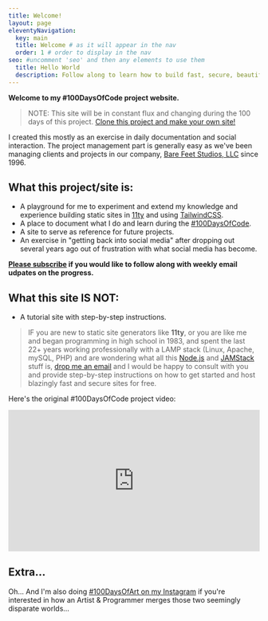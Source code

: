 ```yaml
---
title: Welcome!
layout: page
eleventyNavigation:
  key: main
  title: Welcome # as it will appear in the nav
  order: 1 # order to display in the nav
seo: #uncomment 'seo' and then any elements to use them
  title: Hello World
  description: Follow along to learn how to build fast, secure, beautiful static websites using 11ty and TailwindCSS.
---
```


**Welcome to my #100DaysOfCode project website.**

> NOTE: This site will be in constant flux and changing during the 100 days of this project.
> [Clone this project and make your own site!](https://github.com/shanerobinson/sr-100daysofcode)

I created this mostly as an exercise in daily documentation and social interaction. The project management part is generally easy as we've been managing clients and projects in our company, [Bare Feet Studios, LLC](https://www.barefeetstudios.com) since 1996.

## What this project/site is:

- A playground for me to experiment and extend my knowledge and experience building static sites in [11ty](https://11ty.dev) and using [TailwindCSS](https://tailwindcss.com).
- A place to document what I do and learn during the [#100DaysOfCode](https://www.100daysofcode.com/).
- A site to serve as reference for future projects.
- An exercise in "getting back into social media" after dropping out several years ago out of frustration with what social media has become.

**[Please subscribe](https://shanerobinson.ck.page/100daysofcode) if you would like to follow along with weekly email udpates on the progress.**

## What this site IS NOT:

- A tutorial site with step-by-step instructions.

> IF you are new to static site generators like **11ty**, or you are like me and began programming in high school in 1983, and spent the last 22+ years working professionally with a LAMP stack (Linux, Apache, mySQL, PHP) and are wondering what all this [Node.js](https://nodejs.org/) and [JAMStack](https://jamstack.org/) stuff is, <a href="mailto:info@barefeetstudios">drop me an email</a> and I would be happy to consult with you and provide step-by-step instructions on how to get started and host blazingly fast and secure sites for free.

Here's the original #100DaysOfCode project video:


<div style="position:relative;width:100%;padding-top: 56.25%;">
<iframe title="100 Days of Code - The Rules video" style="position:absolute;top:0;right:0;bottom:0;left:0;width:100%;height:100%;" width="100%" height="100%" src="https://www.youtube.com/embed/z_mzJnk31Cg" frameborder="0" allow="accelerometer; autoplay; encrypted-media; gyroscope; picture-in-picture" allowfullscreen loading="lazy"></iframe>
</div>

## Extra...

Oh... And I'm also doing [#100DaysOfArt on my Instagram](https://instagram.com/shanerobinson) if you're interested in how an Artist & Programmer merges those two seemingly disparate worlds...
